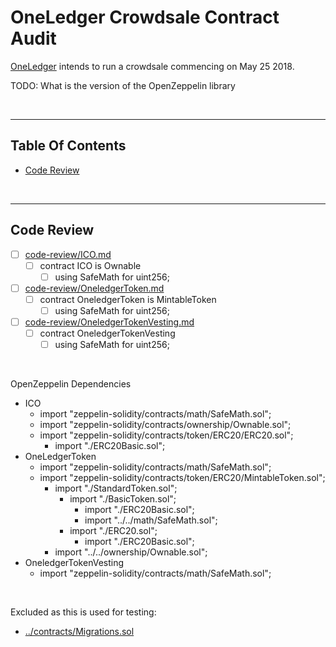 # OneLedger Crowdsale Contract Audit

[OneLedger](https://oneledger.io/) intends to run a crowdsale commencing on May 25 2018.

TODO: What is the version of the OpenZeppelin library

<br />

<hr />

## Table Of Contents

* [Code Review](#code-review)

<br />

<hr />

## Code Review

* [ ] [code-review/ICO.md](code-review/ICO.md)
  * [ ] contract ICO is Ownable
    * [ ] using SafeMath for uint256;
* [ ] [code-review/OneledgerToken.md](code-review/OneledgerToken.md)
  * [ ] contract OneledgerToken is MintableToken
    * [ ] using SafeMath for uint256;
* [ ] [code-review/OneledgerTokenVesting.md](code-review/OneledgerTokenVesting.md)
  * [ ] contract OneledgerTokenVesting
    * [ ] using SafeMath for uint256;

<br />

OpenZeppelin Dependencies

* ICO
  * import "zeppelin-solidity/contracts/math/SafeMath.sol";
  * import "zeppelin-solidity/contracts/ownership/Ownable.sol";
  * import "zeppelin-solidity/contracts/token/ERC20/ERC20.sol";
    * import "./ERC20Basic.sol";
* OneLedgerToken
  * import "zeppelin-solidity/contracts/math/SafeMath.sol";
  * import "zeppelin-solidity/contracts/token/ERC20/MintableToken.sol";
    * import "./StandardToken.sol";
      * import "./BasicToken.sol";
        * import "./ERC20Basic.sol";
        * import "../../math/SafeMath.sol";
      * import "./ERC20.sol";
        * import "./ERC20Basic.sol";
    * import "../../ownership/Ownable.sol";
* OneledgerTokenVesting
  * import "zeppelin-solidity/contracts/math/SafeMath.sol";

<br />

Excluded as this is used for testing:

* [../contracts/Migrations.sol](../contracts/Migrations.sol)
